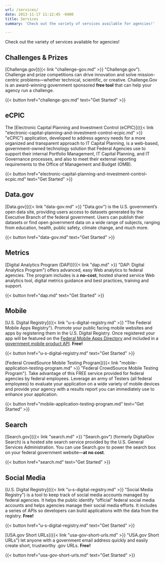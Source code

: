 ```yaml
---
url: /services/
date: 2013-11-17 11:12:45 -0400
title: Services
summary: 'Check out the variety of services available for agencies!'

---
```


Check out the variety of services available for agencies!

## Challenges & Prizes

[Challenge.gov]({{< link "challenge-gov.md" >}} "Challenge.gov"). Challenge and prize competitions can drive innovation and solve mission-centric problems—whether technical, scientific, or creative. Challenge.Gov is an award-winning government sponsored **free tool** that can help your agency run a challenge.

{{< button href="challenge-gov.md" text="Get Started" >}}

## eCPIC

The [Electronic Capital Planning and Investment Control (eCPIC)]({{< link "electronic-capital-planning-and-investment-control-ecpic.md" >}} "eCPIC") application, developed to address agency needs for a more organized and transparent approach to IT Capital Planning, is a web-based, government-owned technology solution that Federal Agencies use to support their internal Portfolio Management, IT Capital Planning, and IT Governance processes, and also to meet their external reporting requirements to the Office of Management and Budget (OMB).

{{< button href="electronic-capital-planning-and-investment-control-ecpic.md" text="Get Started" >}}

## Data.gov

[Data.gov]({{< link "data-gov.md" >}} "Data.gov") is the U.S. government’s open data site, providing users access to datasets generated by the Executive Branch of the federal government. Users can publish their datasets or find open government data on a wide range of subjects, ranging from education, health, public safety, climate change, and much more.

{{< button href="data-gov.md" text="Get Started" >}}

## Metrics

[Digital Analytics Program (DAP)]({{< link "dap.md" >}} "DAP: Digital Analytics Program") offers advanced, easy Web analytics to federal agencies. The program includes is a **no-cost**, hosted shared service Web analytics tool, digital metrics guidance and best practices, training and support.

{{< button href="dap.md" text="Get Started" >}}

## Mobile

[U.S. Digital Registry]({{< link "u-s-digital-registry.md" >}} "The Federal Mobile Apps Registry"). Promote your public facing mobile websites and apps by registering them in the U.S. Digital Registry. Once registered your app will be featured on the [Federal Mobile Apps Directory](https://www.usa.gov/mobile-apps) and included in a [government mobile product API](https://usdigitalregistry.digitalgov.gov#swagger-api-docs). **Free!**

{{< button href="u-s-digital-registry.md" text="Get Started" >}}

[Federal CrowdSource Mobile Testing Program]({{< link "mobile-application-testing-program.md" >}} "Federal CrowdSource Mobile Testing Program"). Take advantage of this FREE service provided for federal agencies by federal employees. Leverage an army of Testers (all federal employees) to evaluate your application on a wide variety of mobile devices and provide your agency with a results report you can immediately use to enhance your application.

{{< button href="mobile-application-testing-program.md" text="Get Started" >}}

## Search

[Search.gov]({{< link "search.md" >}} "Search.gov") (formerly DigitalGov Search) is a hosted site search service provided by the U.S. General Services Administration. You can use Search.gov to power the search box on your federal government website—**at no cost**.

{{< button href="search.md" text="Get Started" >}}

## Social Media

[U.S. Digital Registry]({{< link "u-s-digital-registry.md" >}} "Social Media Registry") is a tool to keep track of social media accounts managed by federal agencies. It helps the public identify “official” federal social media accounts and helps agencies manage their social media efforts. It includes a series of APIs so developers can build applications with the data from the registry. **Free!**

{{< button href="u-s-digital-registry.md" text="Get Started" >}}

[USA.gov Short URLs]({{< link "usa-gov-short-urls.md" >}} "USA.gov Short URLs") let anyone with a government email address quickly and easily create short, trustworthy .gov URLs. **Free!**

{{< button href="usa-gov-short-urls.md" text="Get Started" >}}

